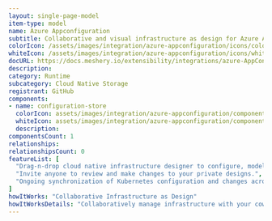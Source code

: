 ```yaml
---
layout: single-page-model
item-type: model
name: Azure Appconfiguration
subtitle: Collaborative and visual infrastructure as design for Azure Appconfiguration
colorIcon: /assets/images/integration/azure-appconfiguration/icons/color/azure-appconfiguration-color.svg
whiteIcon: /assets/images/integration/azure-appconfiguration/icons/white/azure-appconfiguration-white.svg
docURL: https://docs.meshery.io/extensibility/integrations/azure-AppConfiguration
description: 
category: Runtime
subcategory: Cloud Native Storage
registrant: GitHub
components: 
- name: configuration-store
  colorIcon: assets/images/integration/azure-appconfiguration/components/configuration-store/icons/color/configuration-store-color.svg
  whiteIcon: assets/images/integration/azure-appconfiguration/components/configuration-store/icons/white/configuration-store-white.svg
  description: 
componentsCount: 1
relationships: 
relationshipsCount: 0
featureList: [
  "Drag-n-drop cloud native infrastructure designer to configure, model, and deploy your workloads.",
  "Invite anyone to review and make changes to your private designs.",
  "Ongoing synchronization of Kubernetes configuration and changes across any number of clusters."
]
howItWorks: "Collaborative Infrastructure as Design"
howItWorksDetails: "Collaboratively manage infrastructure with your coworkers synchronously sharing the same designs."
---
```

